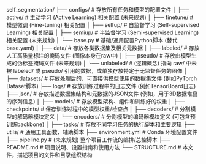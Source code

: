 self_segmentation/
├── configs/                # 存放所有任务和模型的配置文件
│   ├── active/             # 主动学习 (Active Learning) 相关配置 (未来规划)
│   ├── finetune/           # 模型微调 (Fine-tuning) 相关配置
│   ├── selfup/             # 自监督学习 (Self-supervised Learning) 相关配置
│   ├── semiup/             # 半监督学习 (Semi-supervised Learning) 相关配置 (未来规划)
│   └── base.py             # 基础/通用配置Python脚本 (替代base.yaml)
│
├── data/                   # 存放各类数据集及相关元数据
│   ├── labeled/            # 存放人工高质量标注的掩码文件 (图像本身在raw中)
│   ├── pseudo/             # 存放由模型生成的伪标签掩码文件 (未来规划)
│   └── unlabeled/          # (逻辑概念) 指向 raw/ 中未被 labeled/ 或 pseudo/ 引用的数据，或单独存放特定于无监督任务的图像
│
├── datasets/               # 存放处理后的、可直接供模型使用的数据集文件 (例如PyTorch Dataset脚本)
├── logs/                   # 存放训练过程中的日志文件 (例如TensorBoard日志)
├── json/                   # 存放描述数据集结构和元数据的JSON文件 (例如，用于3D数据堆叠的序列信息)
│
├── models/                 # 存放模型架构、组件和训练好的权重
│   ├── checkpoints/        # 保存训练过程中的模型权重/检查点
│   ├── decoders/           # 分割模型的解码器模块定义
│   └── encoders/           # 分割模型的编码器模块定义 (可包含预训练backbone)
│
├── tasks/                  # 存放不同学习任务的执行脚本和主要逻辑
├── utils/                  # 通用工具函数、辅助脚本
├── environment.yml         # Conda 环境配置文件
├── pipeline.py             # (未来规划) 整个项目工作流的编排/总控脚本
├── README.md               # 项目说明、设置指南和使用方法
└── STRUCTURE.md            # 本文件，描述项目的文件和目录组织结构
